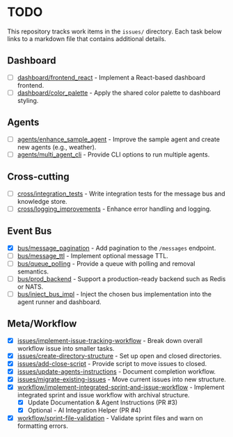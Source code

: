 # TODO

This repository tracks work items in the `issues/` directory. Each task below links to a markdown file that contains additional details.

## Dashboard
- [ ] [dashboard/frontend_react](issues/open/dashboard/frontend_react.md) - Implement a React-based dashboard frontend.
- [ ] [dashboard/color_palette](issues/open/dashboard/color_palette.md) - Apply the shared color palette to dashboard styling.

## Agents
- [ ] [agents/enhance_sample_agent](issues/open/agents/enhance_sample_agent.md) - Improve the sample agent and create new agents (e.g., weather).
- [ ] [agents/multi_agent_cli](issues/open/agents/multi_agent_cli.md) - Provide CLI options to run multiple agents.

## Cross-cutting
- [ ] [cross/integration_tests](issues/open/cross/integration_tests.md) - Write integration tests for the message bus and knowledge store.
- [ ] [cross/logging_improvements](issues/open/cross/logging_improvements.md) - Enhance error handling and logging.

## Event Bus
- [x] [bus/message_pagination](issues/open/bus/message_pagination.md) - Add pagination to the `/messages` endpoint.
- [ ] [bus/message_ttl](issues/open/bus/message_ttl.md) - Implement optional message TTL.
- [ ] [bus/queue_polling](issues/open/bus/queue_polling.md) - Provide a queue with polling and removal semantics.
- [ ] [bus/prod_backend](issues/open/bus/prod_backend.md) - Support a production-ready backend such as Redis or NATS.
- [ ] [bus/inject_bus_impl](issues/open/bus/inject_bus_impl.md) - Inject the chosen bus implementation into the agent runner and dashboard.

## Meta/Workflow
- [x] [issues/implement-issue-tracking-workflow](issues/open/issues/implement-issue-tracking-workflow.md) - Break down overall workflow issue into smaller tasks.
- [x] [issues/create-directory-structure](issues/open/issues/create-directory-structure.md) - Set up open and closed directories.
- [x] [issues/add-close-script](issues/open/issues/add-close-script.md) - Provide script to move issues to closed.
- [x] [issues/update-agents-instructions](issues/open/issues/update-agents-instructions.md) - Document completion workflow.
- [x] [issues/migrate-existing-issues](issues/open/issues/migrate-existing-issues.md) - Move current issues into new structure.
- [x] [workflow/implement-integrated-sprint-and-issue-workflow](issues/closed/workflow/implement-integrated-sprint-and-issue-workflow.md) - Implement integrated sprint and issue workflow with archival structure.
  - [x] Update Documentation & Agent Instructions (PR #3)
  - [x] Optional - AI Integration Helper (PR #4)
- [x] [workflow/sprint-file-validation](issues/closed/workflow/sprint-file-validation.md) - Validate sprint files and warn on formatting errors.
